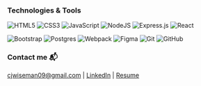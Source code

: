 <!---![](header.png)


I am a full-stack web developer located in Southern California


I have always been interested in the world of tech and when I decided to start dabbling in the programming world through 
free resources on the internet, it did not take long for me to become completely hooked. My love for creativity and complex 
problem-solving, along with an eagerness to continually learn has led me to develop a passion for coding. One of my favorite 
things about coding is being able to watch an abstract idea become a tangible product that was built completely from 
scratch in just a short period of time! --->


### Technologies & Tools

<img alt="HTML5" src="https://img.shields.io/badge/html5%20-%23E34F26.svg?&style=for-the-badge&logo=html5&logoColor=white"/> <img alt="CSS3"
src="https://img.shields.io/badge/css3%20-%231572B6.svg?&style=for-the-badge&logo=css3&logoColor=white"/> <img alt="JavaScript"
src="https://img.shields.io/badge/javascript%20-%23323330.svg?&style=for-the-badge&logo=javascript&logoColor=%23F7DF1E"/> <img alt="NodeJS"
src="https://img.shields.io/badge/node.js%20-%2343853D.svg?&style=for-the-badge&logo=node.js&logoColor=white"/> <img alt="Express.js"
src="https://img.shields.io/badge/express.js%20-%23404d59.svg?&style=for-the-badge"/> <img alt="React" src="https://img.shields.io/badge/react%20-%2320232a.svg?&style=for-the-badge&logo=react&logoColor=%2361DAFB"/>


<img alt="Bootstrap" src="https://img.shields.io/badge/bootstrap%20-%23563D7C.svg?&style=for-the-badge&logo=bootstrap&logoColor=white"/> <img alt="Postgres" src 
="https://img.shields.io/badge/postgres-%23316192.svg?&style=for-the-badge&logo=postgresql&logoColor=white"/> <img alt="Webpack"
src="https://img.shields.io/badge/webpack%20-%238DD6F9.svg?&style=for-the-badge&logo=webpack&logoColor=black" /> <img alt="Figma"
src="https://img.shields.io/badge/figma%20-%23F24E1E.svg?&style=for-the-badge&logo=figma&logoColor=white"/> <img alt="Git"
src="https://img.shields.io/badge/git%20-%23F05033.svg?&style=for-the-badge&logo=git&logoColor=white"/> <img alt="GitHub"
src="https://img.shields.io/badge/github%20-%23121011.svg?&style=for-the-badge&logo=github&logoColor=white"/>

<!---

### Applications 

#### BudgetBuddy 

A web application for anyone who wants to become a master at saving their money. BudgetBuddy allows you to connect to your bank account, so you can easily create a budget and deduct bank transactions from your budget all in one place. 

[Live Demo](https://center-ice-app.onrender.com/) | [Source Code](https://github.com/codywiseman/budget-buddy)

![](connect.gif) ![](transactions.gif)


#### Center Ice

An application that allows hockey fanatics to browse NHL teams and players. Users can select their favorite players and track their statistics through the season.

[Live Demo](https://center-ice-app.onrender.com/) | [Source Code](https://github.com/codywiseman/ajax-project) 

![](teams.gif) ![](favorite.gif) 

--->


### Contact me 📬

cjwiseman09@gmail.com | [LinkedIn](https://www.linkedin.com/in/cody-wiseman1) | [Resume](https://drive.google.com/file/d/1QV4f4n4EjAg-uGgQyvl48_fU1DN6n02I/view?usp=sharing)



